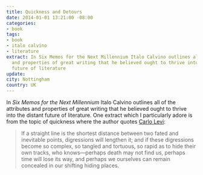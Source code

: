 ```yaml
---
title: Quickness and Detours
date: 2014-01-01 13:21:00 -08:00
categories:
- book
tags:
- book
- italo calvino
- literature
extract: In Six Memos for the Next Millennium Italo Calvino outlines all of the attributes
  and properties of great writing that he believed ought to thrive into the distant
  future of literature
update: 
city: Nottingham
country: UK
---
```


In *Six Memos for the Next Millennium* Italo Calvino outlines all of the attributes and properties of great writing that he believed ought to thrive into the distant future of literature. One extract which I particularly adore is from the topic of quickness where the author quotes [Carlo Levi](http://en.wikipedia.org/wiki/Carlo_Levi):

> If a straight line is the shortest distance between two fated and inevitable points, digressions will lengthen it; and if these digressions become so complex, so tangled and tortuous, so rapid as to hide their own tracks, who knows—perhaps death may not find us, perhaps time will lose its way, and perhaps we ourselves can remain concealed in our shifting hiding places.

